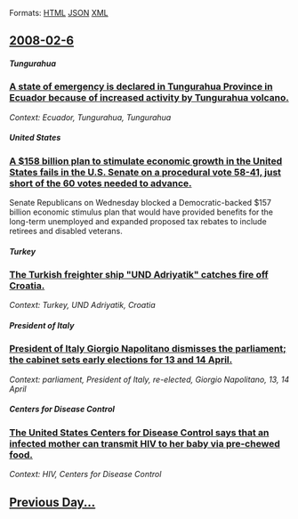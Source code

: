 
Formats: [HTML](2008/02/6/index.html)  [JSON](2008/02/6/index.json)  [XML](2008/02/6/index.xml)  

## [2008-02-6](/news/2008/02/6/index.md)

##### Tungurahua
### [ A state of emergency is declared in Tungurahua Province in Ecuador because of increased activity by Tungurahua volcano. ](/news/2008/02/6/a-state-of-emergency-is-declared-in-tungurahua-province-in-ecuador-because-of-increased-activity-by-tungurahua-volcano.md)
_Context: Ecuador, Tungurahua, Tungurahua_

##### United States
### [ A $158 billion plan to stimulate economic growth in the United States fails in the U.S. Senate on a procedural vote 58-41, just short of the 60 votes needed to advance. ](/news/2008/02/6/a-158-billion-plan-to-stimulate-economic-growth-in-the-united-states-fails-in-the-u-s-senate-on-a-procedural-vote-58-41-just-short-of-th.md)
Senate Republicans on Wednesday blocked a Democratic-backed $157 billion economic stimulus plan that would have provided benefits for the long-term unemployed and expanded proposed tax rebates to include retirees and disabled veterans.

##### Turkey
### [ The Turkish freighter ship "UND Adriyatik" catches fire off Croatia. ](/news/2008/02/6/the-turkish-freighter-ship-und-adriyatik-catches-fire-off-croatia.md)
_Context: Turkey, UND Adriyatik, Croatia_

##### President of Italy
### [ President of Italy Giorgio Napolitano dismisses the parliament; the cabinet sets early elections for 13 and 14 April. ](/news/2008/02/6/president-of-italy-giorgio-napolitano-dismisses-the-parliament-the-cabinet-sets-early-elections-for-13-and-14-april.md)
_Context: parliament, President of Italy, re-elected, Giorgio Napolitano, 13, 14 April_

##### Centers for Disease Control
### [ The United States Centers for Disease Control says that an infected mother can transmit HIV to her baby via pre-chewed food. ](/news/2008/02/6/the-united-states-centers-for-disease-control-says-that-an-infected-mother-can-transmit-hiv-to-her-baby-via-pre-chewed-food.md)
_Context: HIV, Centers for Disease Control_

## [Previous Day...](/news/2008/02/5/index.md)

